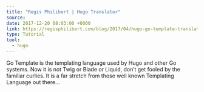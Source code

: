 ```yaml
---
title: "Regis Philibert | Hugo Translator"
source:
date: 2017-12-20 08:03:00 +0000
link: https://regisphilibert.com/blog/2017/04/hugo-go-template-translator-explained-understanding/
type: Tutorial
tool:
  - hugo 
---
```

Go Template is the templating language used by Hugo and other Go systems. Now it is not Twig or Blade or Liquid, don’t get fooled by the familiar curlies. It is a far stretch from those well known Templating Language out there…

